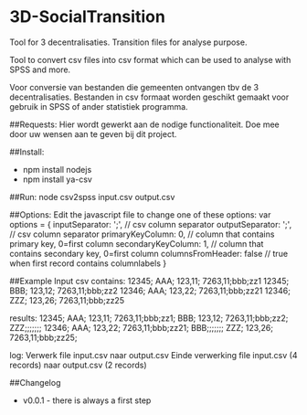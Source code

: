 3D-SocialTransition
===================

Tool for 3 decentralisaties. Transition files for analyse purpose.

Tool to convert csv files into csv format which can be used to analyse with SPSS and more.

Voor conversie van bestanden die gemeenten ontvangen tbv de 3 decentralisaties. Bestanden in csv formaat worden geschikt gemaakt voor gebruik in SPSS of ander statistiek programma. 

##Requests:
Hier wordt gewerkt aan de nodige functionaliteit. Doe mee door uw wensen aan te geven bij dit project.


##Install:
* npm install nodejs
* npm install ya-csv

##Run:
node csv2spss input.csv output.csv

##Options:
Edit the javascript file to change one of these options:
var options = {
	inputSeparator: 	';',  // csv column separator
	outputSeparator: 	';',  // csv column separator
	primaryKeyColumn:	0,    // column that contains primary key, 0=first column
	secondaryKeyColumn:	1,  // column that contains secondary key, 0=first column
	columnsFromHeader:	false // true when first record contains columnlabels
}

##Example
Input csv contains:
12345; AAA; 123,11; 7263,11;bbb;zz1
12345; BBB; 123,12; 7263,11;bbb;zz2
12346; AAA; 123,22; 7263,11;bbb;zz21
12346; ZZZ; 123,26; 7263,11;bbb;zz25

results:
12345; AAA; 123,11; 7263,11;bbb;zz1; BBB; 123,12; 7263,11;bbb;zz2; ZZZ;;;;;;;
12346; AAA; 123,22; 7263,11;bbb;zz21; BBB;;;;;;; ZZZ; 123,26; 7263,11;bbb;zz25;

log:
Verwerk file input.csv naar output.csv
Einde verwerking file input.csv (4 records)  naar output.csv (2 records)

##Changelog
- v0.0.1 - there is always a first step
